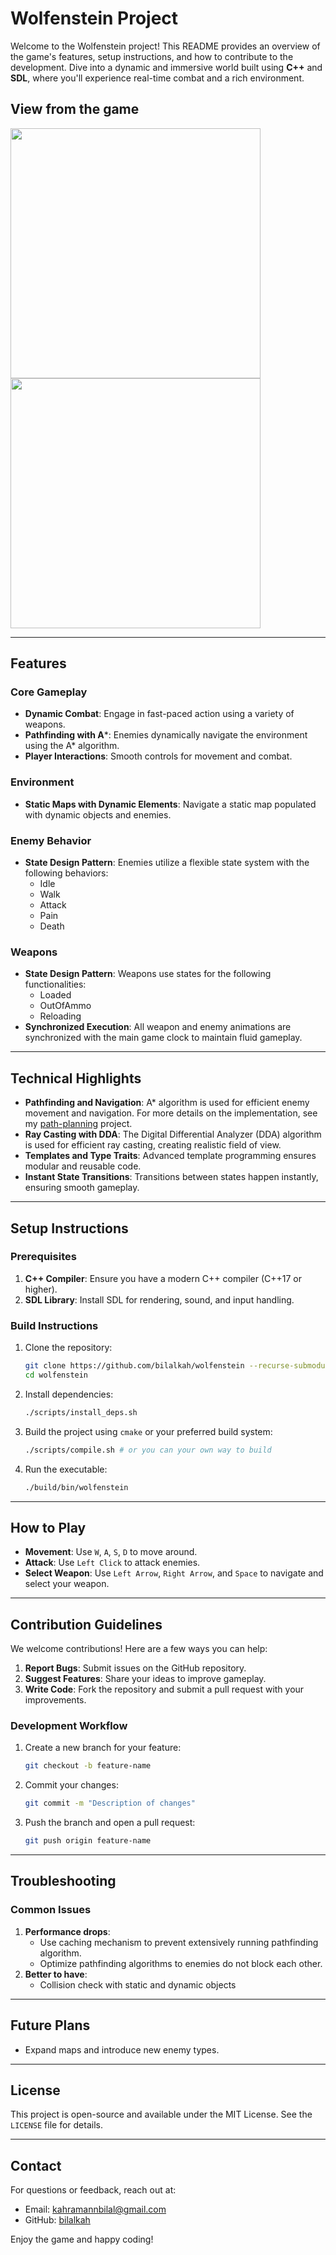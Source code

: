 # Wolfenstein Project

Welcome to the Wolfenstein project! This README provides an overview of the game's features, setup instructions, and how to contribute to the development. Dive into a dynamic and immersive world built using **C++** and **SDL**, where you'll experience real-time combat and a rich environment.

## View from the game

<p float="left">
  <img src="images/game_view_with_mp5.png" width="400" />
  <img src="images/game_view_with_shotgun.png" width="400" /> 
</p>

---

## Features

### Core Gameplay
- **Dynamic Combat**: Engage in fast-paced action using a variety of weapons.
- **Pathfinding with A***: Enemies dynamically navigate the environment using the A* algorithm.
- **Player Interactions**: Smooth controls for movement and combat.

### Environment
- **Static Maps with Dynamic Elements**: Navigate a static map populated with dynamic objects and enemies.

### Enemy Behavior
- **State Design Pattern**: Enemies utilize a flexible state system with the following behaviors:
  - Idle
  - Walk
  - Attack
  - Pain
  - Death

### Weapons
- **State Design Pattern**: Weapons use states for the following functionalities:
  - Loaded
  - OutOfAmmo
  - Reloading
- **Synchronized Execution**: All weapon and enemy animations are synchronized with the main game clock to maintain fluid gameplay.

---

## Technical Highlights

- **Pathfinding and Navigation**: A* algorithm is used for efficient enemy movement and navigation. For more details on the implementation, see my [path-planning](https://github.com/bilalkah/path-planning) project.
- **Ray Casting with DDA**: The Digital Differential Analyzer (DDA) algorithm is used for efficient ray casting, creating realistic field of view.
- **Templates and Type Traits**: Advanced template programming ensures modular and reusable code.
- **Instant State Transitions**: Transitions between states happen instantly, ensuring smooth gameplay.

---

## Setup Instructions

### Prerequisites
1. **C++ Compiler**: Ensure you have a modern C++ compiler (C++17 or higher).
2. **SDL Library**: Install SDL for rendering, sound, and input handling.

### Build Instructions
1. Clone the repository:
   ```bash
   git clone https://github.com/bilalkah/wolfenstein --recurse-submodules
   cd wolfenstein
   ```
2. Install dependencies:
   ```bash
   ./scripts/install_deps.sh
   ```
3. Build the project using `cmake` or your preferred build system:
   ```bash
   ./scripts/compile.sh # or you can your own way to build
   ```
4. Run the executable:
   ```bash
   ./build/bin/wolfenstein
   ```

---

## How to Play

- **Movement**: Use `W`, `A`, `S`, `D` to move around.
- **Attack**: Use `Left Click` to attack enemies.
- **Select Weapon**: Use `Left Arrow`, `Right Arrow`, and `Space` to navigate and select your weapon.

---

## Contribution Guidelines

We welcome contributions! Here are a few ways you can help:

1. **Report Bugs**: Submit issues on the GitHub repository.
2. **Suggest Features**: Share your ideas to improve gameplay.
3. **Write Code**: Fork the repository and submit a pull request with your improvements.

### Development Workflow
1. Create a new branch for your feature:
   ```bash
   git checkout -b feature-name
   ```
2. Commit your changes:
   ```bash
   git commit -m "Description of changes"
   ```
3. Push the branch and open a pull request:
   ```bash
   git push origin feature-name
   ```

---

## Troubleshooting

### Common Issues
1. **Performance drops**:
   - Use caching mechanism to prevent extensively running pathfinding algorithm.
   - Optimize pathfinding algorithms to enemies do not block each other.
2. **Better to have**:
   - Collision check with static and dynamic objects
---

## Future Plans

- Expand maps and introduce new enemy types.

---

## License

This project is open-source and available under the MIT License. See the `LICENSE` file for details.

---

## Contact

For questions or feedback, reach out at:
- Email: kahramannbilal@gmail.com
- GitHub: [bilalkah](https://github.com/bilalkah)

Enjoy the game and happy coding!

